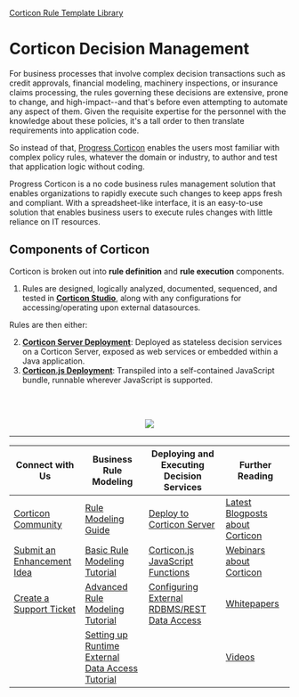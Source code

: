 [Corticon Rule Template Library](https://corticon.github.io/templates/#/)

# Corticon Decision Management

For business processes that involve complex decision transactions such as credit approvals, financial modeling, machinery inspections, or insurance claims processing, the rules governing these decisions are extensive, prone to change, and high-impact--and that's before even attempting to automate any aspect of them. Given the requisite expertise for the personnel with the knowledge about these policies, it's a tall order to then translate requirements into application code. 

So instead of that, [Progress Corticon](https://www.progress.com/corticon) enables the users most familiar with complex policy rules, whatever the domain or industry, to author and test that application logic without coding. 

Progress Corticon is a no code business rules management solution that enables organizations to rapidly execute such changes to keep apps fresh and compliant. With a spreadsheet-like interface, it is an easy-to-use solution that enab​​les business users to execute rules changes with little reliance on IT resources.


## Components of Corticon

Corticon is broken out into **rule definition** and **rule execution** components.

1.  Rules are designed, logically analyzed, documented, sequenced, and tested in **[Corticon Studio](https://docs.progress.com/bundle/corticon-quick-reference/page/A-guide-to-Progress-Corticon-Studio.html)**, along with any configurations for accessing/operating upon external datasources.

Rules are then either:

2) **[Corticon Server Deployment](https://docs.progress.com/category/corticon-java)**: Deployed as stateless decision services on a Corticon Server, exposed as web services or embedded within a Java application.
3) **[Corticon.js Deployment](https://docs.progress.com/category/corticon-javascript)**: Transpiled into a self-contained JavaScript bundle, runnable wherever JavaScript is supported.

<br>
<br>
<p align="center">  <img src="https://i.ibb.co/ww4tPNm/sshot-1.png"/>
</p>

--- 

| Connect with Us                                                                                              	| Business Rule Modeling                                                                                                                                                                                 	| Deploying and Executing Decision Services                                                                                                                             	| Further Reading                                                                                         	|
|--------------------------------------------------------------------------------------------------------------	|--------------------------------------------------------------------------------------------------------------------------------------------------------------------------------------------------------	|-----------------------------------------------------------------------------------------------------------------------------------------------------------------------	|---------------------------------------------------------------------------------------------------------	|
| [Corticon Community](https://community.progress.com/s/topic/0TO4Q00000026HaWAI/corticon-general-discussions) 	| [Rule Modeling Guide](https://docs.progress.com/bundle/corticon-rule-modeling/page/Introduction-to-Corticon-rule-modeling.html)                                                                        	| [Deploy to Corticon Server](https://docs.progress.com/category/corticon-java)                                                                                         	| [Latest Blogposts about Corticon](https://www.progress.com/blogs/cognitive-services)                    	|
| [Submit an Enhancement Idea](https://corticon.ideas.aha.io/portal_session/new)                               	| [Basic Rule Modeling Tutorial](https://docs.progress.com/bundle/basic-corticon-tutorial/page/Tutorial-Basic-Rule-Modeling-in-Corticon-Studio.html)                                                     	| [Corticon.js JavaScript Functions](https://docs.progress.com/category/corticon-javascript)                                                                            	| [Webinars about Corticon](https://www.progress.com/webinars?filter=product%5ecorticon%7clanguage%5eall) 	|
| [Create a Support Ticket](https://secure.progress.com/com/)                                                  	| [Advanced Rule Modeling Tutorial](https://docs.progress.com/bundle/adv-corticon-tutorial/page/Tutorial-Advanced-Rule-Modeling-in-Corticon-Studio.html)                                                 	| [Configuring External RDBMS/REST Data Access](https://docs.progress.com/bundle/corticon-data-integration/page/Why-your-rules-might-want-to-access-external-data.html) 	| [Whitepapers](https://www.progress.com/papers?filter=product^corticon)                                  	|
|                                                                                                              	| [Setting up Runtime External Data Access Tutorial](https://docs.progress.com/bundle/corticon-edc-modeling-tutorial/page/Tutorial-Modeling-Progress-Corticon-Rules-to-Access-a-Database-using-EDC.html) 	|                                                                                                                                                                       	| [Videos](https://www.progress.com/video?product=corticon)                                               	|
